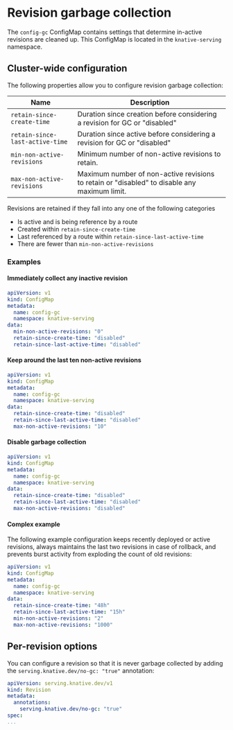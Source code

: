 # Revision garbage collection

The `config-gc` ConfigMap contains settings that determine in-active revisions are cleaned up. This ConfigMap is located in the `knative-serving` namespace.


## Cluster-wide configuration

The following properties allow you to configure revision garbage collection:

Name|Description
-|-
`retain-since-create-time`| Duration since creation before considering a revision for GC or "disabled"
`retain-since-last-active-time`| Duration since active before considering a revision for GC or "disabled"
`min-non-active-revisions`| Minimum number of non-active revisions to retain.
`max-non-active-revisions`| Maximum number of non-active revisions to retain or "disabled" to disable any maximum limit.

Revisions are retained if they fall into any one of the following categories

- Is active and is being reference by a route
- Created within `retain-since-create-time`
- Last referenced by a route within `retain-since-last-active-time`
- There are fewer than `min-non-active-revisions`


### Examples

#### Immediately collect any inactive revision
```yaml
apiVersion: v1
kind: ConfigMap
metadata:
  name: config-gc
  namespace: knative-serving
data:
  min-non-active-revisions: "0"
  retain-since-create-time: "disabled"
  retain-since-last-active-time: "disabled"
```

#### Keep around the last ten non-active revisions
```yaml
apiVersion: v1
kind: ConfigMap
metadata:
  name: config-gc
  namespace: knative-serving
data:
  retain-since-create-time: "disabled"
  retain-since-last-active-time: "disabled"
  max-non-active-revisions: "10"
```

#### Disable garbage collection
```yaml
apiVersion: v1
kind: ConfigMap
metadata:
  name: config-gc
  namespace: knative-serving
data:
  retain-since-create-time: "disabled"
  retain-since-last-active-time: "disabled"
  max-non-active-revisions: "disabled"
```

#### Complex example

The following example configuration keeps recently deployed or active revisions,
always maintains the last two revisions in case of rollback, and prevents burst
activity from exploding the count of old revisions:

```yaml
apiVersion: v1
kind: ConfigMap
metadata:
  name: config-gc
  namespace: knative-serving
data:
  retain-since-create-time: "48h"
  retain-since-last-active-time: "15h"
  min-non-active-revisions: "2"
  max-non-active-revisions: "1000"
```

## Per-revision options

You can configure a revision so that it is never garbage collected by adding the `serving.knative.dev/no-gc: "true"` annotation:

```yaml
apiVersion: serving.knative.dev/v1
kind: Revision
metadata:
  annotations:
    serving.knative.dev/no-gc: "true"
spec:
...
```

